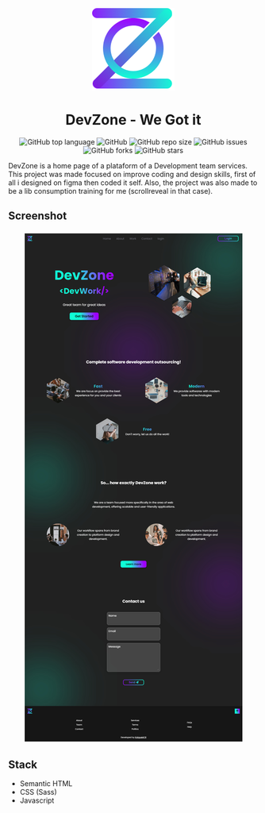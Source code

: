 <div align="center">
  <img src="./assets/images/logo.png">
</div>

<div align="center">
  <h1>DevZone - We Got it</h1>
</div>

<div align="center">

![GitHub top language](https://img.shields.io/github/languages/top/KaiqueMCR/DevZone?color=%23f06529)
![GitHub](https://img.shields.io/github/license/KaiqueMCR/DevZone)
![GitHub repo size](https://img.shields.io/github/repo-size/KaiqueMCR/DevZone)
![GitHub issues](https://img.shields.io/github/issues/KaiqueMCR/DevZone)
![GitHub forks](https://img.shields.io/github/forks/KaiqueMCR/DevZone)
![GitHub stars](https://img.shields.io/github/stars/KaiqueMCR/DevZone)

</div>

DevZone is a home page of a plataform of a Development team services. This project was made focused on improve coding and design skills, first of all i designed on figma then coded it self. Also, the project was also made to be a lib consumption training for me (scrollreveal in that case).

## Screenshot

<h3 align="center">
  <img src="./assets/.github/screenshot.jpg">
</h3>

## Stack

- Semantic HTML
- CSS (Sass)
- Javascript
